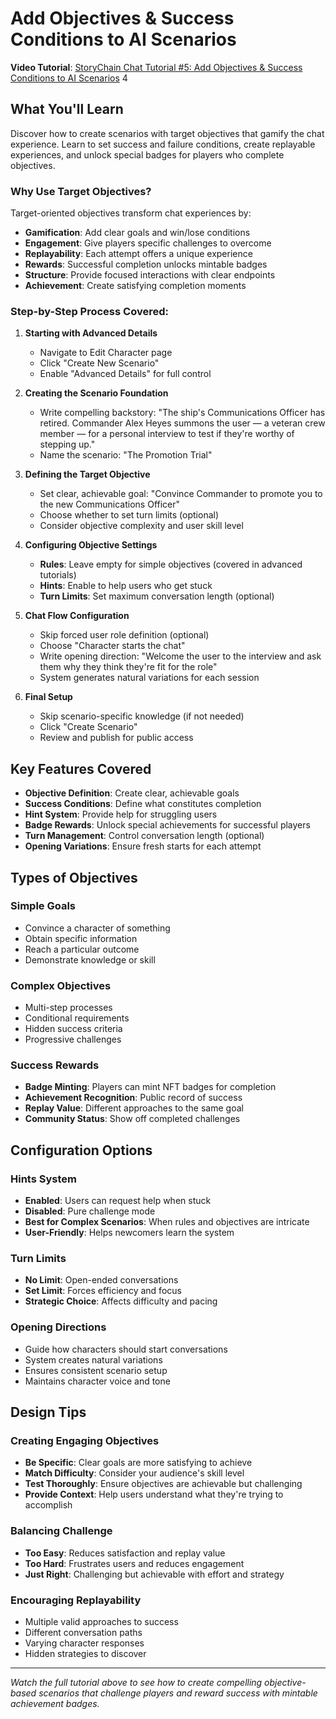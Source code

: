 # Add Objectives & Success Conditions to AI Scenarios

**Video Tutorial**: [StoryChain Chat Tutorial #5: Add Objectives & Success Conditions to AI Scenarios](https://youtu.be/RMw_8EoSvXY) <mcreference link="https://youtu.be/RMw_8EoSvXY" index="4">4</mcreference>

## What You'll Learn

Discover how to create scenarios with target objectives that gamify the chat experience. Learn to set success and failure conditions, create replayable experiences, and unlock special badges for players who complete objectives.

### Why Use Target Objectives?

Target-oriented objectives transform chat experiences by:
- **Gamification**: Add clear goals and win/lose conditions
- **Engagement**: Give players specific challenges to overcome
- **Replayability**: Each attempt offers a unique experience
- **Rewards**: Successful completion unlocks mintable badges
- **Structure**: Provide focused interactions with clear endpoints
- **Achievement**: Create satisfying completion moments

### Step-by-Step Process Covered:

1. **Starting with Advanced Details**
   - Navigate to Edit Character page
   - Click "Create New Scenario"
   - Enable "Advanced Details" for full control

2. **Creating the Scenario Foundation**
   - Write compelling backstory: "The ship's Communications Officer has retired. Commander Alex Heyes summons the user — a veteran crew member — for a personal interview to test if they're worthy of stepping up."
   - Name the scenario: "The Promotion Trial"

3. **Defining the Target Objective**
   - Set clear, achievable goal: "Convince Commander to promote you to the new Communications Officer"
   - Choose whether to set turn limits (optional)
   - Consider objective complexity and user skill level

4. **Configuring Objective Settings**
   - **Rules**: Leave empty for simple objectives (covered in advanced tutorials)
   - **Hints**: Enable to help users who get stuck
   - **Turn Limits**: Set maximum conversation length (optional)

5. **Chat Flow Configuration**
   - Skip forced user role definition (optional)
   - Choose "Character starts the chat"
   - Write opening direction: "Welcome the user to the interview and ask them why they think they're fit for the role"
   - System generates natural variations for each session

6. **Final Setup**
   - Skip scenario-specific knowledge (if not needed)
   - Click "Create Scenario"
   - Review and publish for public access

## Key Features Covered

- **Objective Definition**: Create clear, achievable goals
- **Success Conditions**: Define what constitutes completion
- **Hint System**: Provide help for struggling users
- **Badge Rewards**: Unlock special achievements for successful players
- **Turn Management**: Control conversation length (optional)
- **Opening Variations**: Ensure fresh starts for each attempt

## Types of Objectives

### Simple Goals
- Convince a character of something
- Obtain specific information
- Reach a particular outcome
- Demonstrate knowledge or skill

### Complex Objectives
- Multi-step processes
- Conditional requirements
- Hidden success criteria
- Progressive challenges

### Success Rewards
- **Badge Minting**: Players can mint NFT badges for completion
- **Achievement Recognition**: Public record of success
- **Replay Value**: Different approaches to the same goal
- **Community Status**: Show off completed challenges

## Configuration Options

### Hints System
- **Enabled**: Users can request help when stuck
- **Disabled**: Pure challenge mode
- **Best for Complex Scenarios**: When rules and objectives are intricate
- **User-Friendly**: Helps newcomers learn the system

### Turn Limits
- **No Limit**: Open-ended conversations
- **Set Limit**: Forces efficiency and focus
- **Strategic Choice**: Affects difficulty and pacing

### Opening Directions
- Guide how characters should start conversations
- System creates natural variations
- Ensures consistent scenario setup
- Maintains character voice and tone

## Design Tips

### Creating Engaging Objectives
- **Be Specific**: Clear goals are more satisfying to achieve
- **Match Difficulty**: Consider your audience's skill level
- **Test Thoroughly**: Ensure objectives are achievable but challenging
- **Provide Context**: Help users understand what they're trying to accomplish

### Balancing Challenge
- **Too Easy**: Reduces satisfaction and replay value
- **Too Hard**: Frustrates users and reduces engagement
- **Just Right**: Challenging but achievable with effort and strategy

### Encouraging Replayability
- Multiple valid approaches to success
- Different conversation paths
- Varying character responses
- Hidden strategies to discover

---

*Watch the full tutorial above to see how to create compelling objective-based scenarios that challenge players and reward success with mintable achievement badges.*